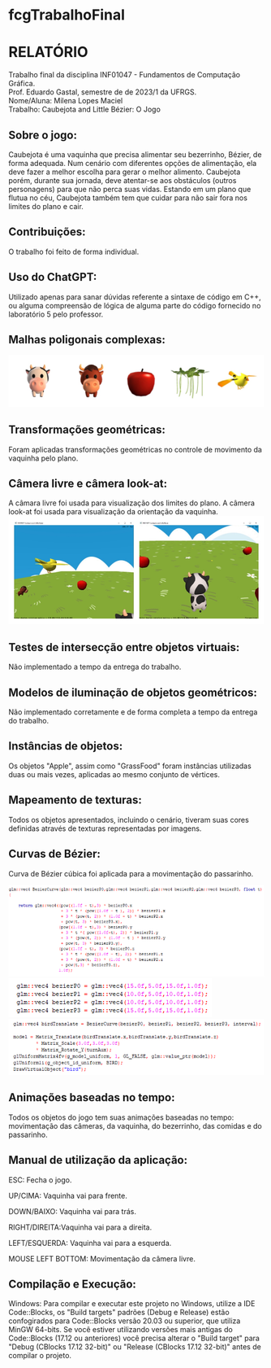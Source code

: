 # fcgTrabalhoFinal
# **RELATÓRIO**

Trabalho final da disciplina INF01047 - Fundamentos de Computação Gráfica.                                              
Prof. Eduardo Gastal, semestre de de 2023/1 da UFRGS.                                                                   
Nome/Aluna: Milena Lopes Maciel                                                                                      
  Trabalho: Caubejota and Little Bézier: O Jogo

## Sobre o jogo:
Caubejota é uma vaquinha que precisa alimentar seu bezerrinho, Bézier, de forma adequada. Num cenário com diferentes opções de alimentação, ela deve fazer a melhor escolha para gerar o melhor alimento. Caubejota porém, durante sua jornada, deve atentar-se aos obstáculos (outros personagens) para que não perca suas vidas. Estando em um plano que flutua no céu, Caubejota também tem que cuidar para não sair fora nos limites do plano e cair. 

## Contribuições: 
O trabalho foi feito de forma individual.

## Uso do ChatGPT: 
Utilizado apenas para sanar dúvidas referente a sintaxe de código em C++, ou alguma compreensão de lógica de alguma parte do código fornecido no laboratório 5 pelo professor.

## Malhas poligonais complexas:
![Malhas poligonais complexas](Imagens/Objetos.jpg)

## Transformações geométricas:
Foram aplicadas transformações geométricas no controle de movimento da vaquinha pelo plano. 

## Câmera livre e câmera look-at:
A câmara livre foi usada para visualização dos limites do plano.
A câmera look-at foi usada para visualização da orientação da vaquinha.
![Câmera livre e câmera look-at](Imagens/Cameras.jpg)

## Testes de intersecção entre objetos virtuais:
Não implementado a tempo da entrega do trabalho.

## Modelos de iluminação de objetos geométricos:
Não implementado corretamente e de forma completa a tempo da entrega do trabalho.

## Instâncias de objetos:
Os objetos "Apple", assim como "GrassFood" foram instâncias utilizadas duas ou mais vezes, aplicadas ao mesmo conjunto de vértices.

## Mapeamento de texturas:
Todos os objetos apresentados, incluindo o cenário, tiveram suas cores definidas através de texturas representadas por imagens.

## Curvas de Bézier:
Curva de Bézier cúbica foi aplicada para a movimentação do passarinho. 

![Câmera livre e câmera look-at](Imagens/CuvaBezier1.png)
![Câmera livre e câmera look-at](Imagens/CuvaBezier2.png)
![Câmera livre e câmera look-at](Imagens/CuvaBezier3.png)


## Animações baseadas no tempo:
Todos os objetos do jogo tem suas animações baseadas no tempo: movimentação das câmeras, da vaquinha, do bezerrinho, das comidas e do passarinho.

## Manual de utilização da aplicação:
ESC: Fecha o jogo.

UP/CIMA: Vaquinha vai para frente.

DOWN/BAIXO: Vaquinha vai para trás.

RIGHT/DIREITA:Vaquinha vai para a direita.

LEFT/ESQUERDA: Vaquinha vai para a esquerda.

MOUSE LEFT BOTTOM: Movimentação da câmera livre.

## Compilação e Execução:
Windows: Para compilar e executar este projeto no Windows, utilize a IDE Code::Blocks, os "Build targets" padrões (Debug e Release) estão confogirados para Code::Blocks versão 20.03 ou superior, que utiliza MinGW 64-bits. Se você estiver utilizando versões mais antigas do Code::Blocks (17.12 ou anteriores) você precisa alterar o "Build target" para "Debug (CBlocks 17.12 32-bit)" ou "Release (CBlocks 17.12 32-bit)" antes de compilar o projeto.


